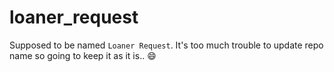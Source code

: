 # loaner_request

Supposed to be named `Loaner Request`. It's too much trouble to update repo name so going to keep it as it is.. 😄
